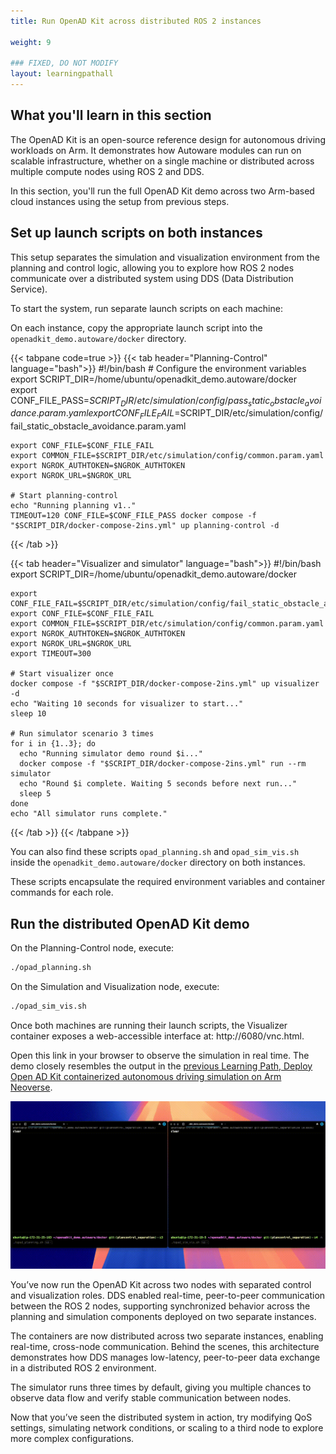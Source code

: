 ```yaml
---
title: Run OpenAD Kit across distributed ROS 2 instances

weight: 9

### FIXED, DO NOT MODIFY
layout: learningpathall
---
```


## What you'll learn in this section

The OpenAD Kit is an open-source reference design for autonomous driving workloads on Arm. It demonstrates how Autoware modules can run on scalable infrastructure, whether on a single machine or distributed across multiple compute nodes using ROS 2 and DDS.

In this section, you'll run the full OpenAD Kit demo across two Arm-based cloud instances using the setup from previous steps.

## Set up launch scripts on both instances

This setup separates the simulation and visualization environment from the planning and control logic, allowing you to explore how ROS 2 nodes communicate over a distributed system using DDS (Data Distribution Service).

To start the system, run separate launch scripts on each machine:

On each instance, copy the appropriate launch script into the `openadkit_demo.autoware/docker` directory.

{{< tabpane code=true >}}
  {{< tab header="Planning-Control" language="bash">}}
    #!/bin/bash
    # Configure the environment variables
    export SCRIPT_DIR=/home/ubuntu/openadkit_demo.autoware/docker
    export CONF_FILE_PASS=$SCRIPT_DIR/etc/simulation/config/pass_static_obstacle_avoidance.param.yaml
    export CONF_FILE_FAIL=$SCRIPT_DIR/etc/simulation/config/fail_static_obstacle_avoidance.param.yaml

    export CONF_FILE=$CONF_FILE_FAIL
    export COMMON_FILE=$SCRIPT_DIR/etc/simulation/config/common.param.yaml
    export NGROK_AUTHTOKEN=$NGROK_AUTHTOKEN
    export NGROK_URL=$NGROK_URL

    # Start planning-control
    echo "Running planning v1.."
    TIMEOUT=120 CONF_FILE=$CONF_FILE_PASS docker compose -f "$SCRIPT_DIR/docker-compose-2ins.yml" up planning-control -d  
  {{< /tab >}}
  
  {{< tab header="Visualizer and simulator" language="bash">}}
    #!/bin/bash
    export SCRIPT_DIR=/home/ubuntu/openadkit_demo.autoware/docker

    export CONF_FILE_FAIL=$SCRIPT_DIR/etc/simulation/config/fail_static_obstacle_avoidance.param.yaml
    export CONF_FILE=$CONF_FILE_FAIL
    export COMMON_FILE=$SCRIPT_DIR/etc/simulation/config/common.param.yaml
    export NGROK_AUTHTOKEN=$NGROK_AUTHTOKEN
    export NGROK_URL=$NGROK_URL
    export TIMEOUT=300

    # Start visualizer once
    docker compose -f "$SCRIPT_DIR/docker-compose-2ins.yml" up visualizer -d
    echo "Waiting 10 seconds for visualizer to start..."
    sleep 10

    # Run simulator scenario 3 times
    for i in {1..3}; do
      echo "Running simulator demo round $i..."
      docker compose -f "$SCRIPT_DIR/docker-compose-2ins.yml" run --rm simulator
      echo "Round $i complete. Waiting 5 seconds before next run..."
      sleep 5
    done
    echo "All simulator runs complete." 
  {{< /tab >}}
{{< /tabpane >}}

You can also find these scripts `opad_planning.sh` and `opad_sim_vis.sh` inside the `openadkit_demo.autoware/docker` directory on both instances.

These scripts encapsulate the required environment variables and container commands for each role.

## Run the distributed OpenAD Kit demo

On the Planning-Control node, execute:

```bash
./opad_planning.sh
```

On the Simulation and Visualization node, execute:

```bash
./opad_sim_vis.sh
```

Once both machines are running their launch scripts, the Visualizer container exposes a web-accessible interface at: http://6080/vnc.html.

Open this link in your browser to observe the simulation in real time. The demo closely resembles the output in the [previous Learning Path, Deploy Open AD Kit containerized autonomous driving simulation on Arm Neoverse](http://learn.arm.com/learning-paths/automotive/openadkit1_container/4_run_openadkit/). 

![Distributed OpenAD Kit simulation running on two Arm-based instances with visualizer and simulator coordination over DDS alt-text#center](split_aws_run.gif "Visualizer output from a distributed OpenAD Kit simulation showing ROS 2 modules running across two cloud instances using DDS communication.")

You’ve now run the OpenAD Kit across two nodes with separated control and visualization roles. DDS enabled real-time, peer-to-peer communication between the ROS 2 nodes, supporting synchronized behavior across the planning and simulation components deployed on two separate instances.

The containers are now distributed across two separate instances, enabling real-time, cross-node communication. Behind the scenes, this architecture demonstrates how DDS manages low-latency, peer-to-peer data exchange in a distributed ROS 2 environment.

The simulator runs three times by default, giving you multiple chances to observe data flow and verify stable communication between nodes.

Now that you’ve seen the distributed system in action, try modifying QoS settings, simulating network conditions, or scaling to a third node to explore more complex configurations.
